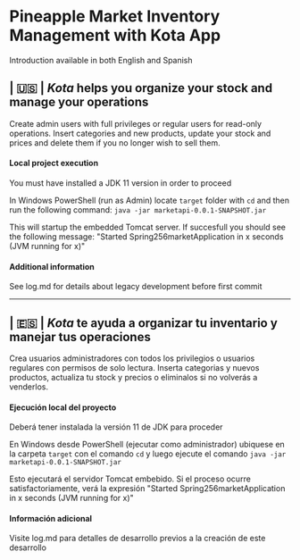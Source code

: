 # Pineapple Market Inventory Management with Kota App

Introduction available in both English and Spanish

## | :us: | *Kota* helps you organize your stock and manage your operations

Create admin users with full privileges or regular users for read-only operations. Insert categories and new products, update your stock and prices and delete them if you no longer wish to sell them.

#### Local project execution

You must have installed a JDK 11 version in order to proceed

In Windows PowerShell (run as Admin) locate `target` folder with `cd` and then run the following command: `java -jar marketapi-0.0.1-SNAPSHOT.jar`

This will startup the embedded Tomcat server. If succesfull you should see the following message: "Started Spring256marketApplication in x seconds (JVM running for x)"

#### Additional information
See log.md for details about legacy development before first commit

---

## | :es: | *Kota*  te ayuda a organizar tu inventario y manejar tus operaciones

Crea usuarios administradores con todos los privilegios o usuarios regulares con permisos de solo lectura. Inserta categorias y nuevos productos, actualiza tu stock y precios o eliminalos si no volverás a venderlos.

#### Ejecución local del proyecto

Deberá tener instalada la versión 11 de JDK para proceder

En Windows desde PowerShell (ejecutar como administrador) ubiquese en la carpeta `target` con el comando `cd` y luego ejecute el comando `java -jar marketapi-0.0.1-SNAPSHOT.jar`

Esto ejecutará el servidor Tomcat embebido. Si el proceso ocurre satisfactoriamente, verá la expresión "Started Spring256marketApplication in x seconds (JVM running for x)"

#### Información adicional
Visite log.md para detalles de desarrollo previos a la creación de este desarrollo
